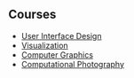 
## Courses

* [User Interface Design](http://husk.eecs.berkeley.edu/courses/cs160-sp14/index.php/Main_Page)
* [Visualization](http://vis.berkeley.edu/courses/cs294-10-fa14/wiki/index.php/Main_Page)
* [Computer Graphics](http://vis.berkeley.edu/courses/cs184-fa10/wiki/index.php/Main_Page)
* [Computational Photography](http://vis.berkeley.edu/courses/cs294-69-fa11/wiki/index.php/Main_Page)
